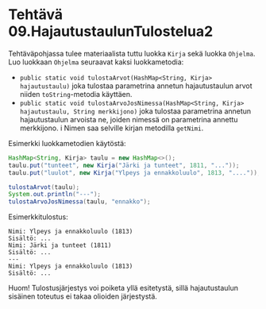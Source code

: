 # Tehtävä 09.HajautustaulunTulostelua2

Tehtäväpohjassa tulee materiaalista tuttu luokka `Kirja` 
sekä luokka `Ohjelma`. 
Luo luokkaan `Ohjelma` seuraavat kaksi luokkametodia:

- `public static void tulostaArvot(HashMap<String, Kirja> hajautustaulu)`
  joka tulostaa parametrina annetun hajautustaulun arvot 
  niiden `toString`-metodia käyttäen.
- `public static void tulostaArvoJosNimessa(HashMap<String, Kirja> hajautustaulu, String merkkijono)`
  joka tulostaa parametrina annetun hajautustaulun arvoista ne, 
  joiden nimessä on parametrina annettu merkkijono. i
  Nimen saa selville kirjan metodilla `getNimi`.

Esimerkki luokkametodien käytöstä:

```java
HashMap<String, Kirja> taulu = new HashMap<>();
taulu.put("tunteet", new Kirja("Järki ja tunteet", 1811, "..."));
taulu.put("luulot", new Kirja("Ylpeys ja ennakkoluulo", 1813, "...."));

tulostaArvot(taulu);
System.out.println("---");
tulostaArvoJosNimessa(taulu, "ennakko");
```

Esimerkkitulostus:

```
Nimi: Ylpeys ja ennakkoluulo (1813)
Sisältö: ...
Nimi: Järki ja tunteet (1811)
Sisältö: ...
---
Nimi: Ylpeys ja ennakkoluulo (1813)
Sisältö: ...
```

Huom! Tulostusjärjestys voi poiketa yllä esitetystä, 
sillä hajautustaulun sisäinen toteutus ei takaa olioiden järjestystä.
